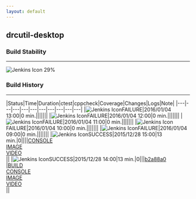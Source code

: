 ```yaml
---
layout: default
---
```

## drcutil-desktop
### Build Stability
___
![Jenkins Icon](http://jenkinshrg.github.io/images/48x48/health-20to39.png)
29%
  
### Build History
___
|Status|Time|Duration|<span class='badge'>ctest</span>|<span class='badge'>cppcheck</span>|Coverage|Changes|Logs|Note|
|---|---|---|---|---|---|---|---|---|---|
|![Jenkins Icon](http://jenkinshrg.github.io/images/24x24/red.png)FAILURE|2016/01/04 13:00|0 min.|||||||
|![Jenkins Icon](http://jenkinshrg.github.io/images/24x24/red.png)FAILURE|2016/01/04 12:00|0 min.|||||||
|![Jenkins Icon](http://jenkinshrg.github.io/images/24x24/red.png)FAILURE|2016/01/04 11:00|0 min.|||||||
|![Jenkins Icon](http://jenkinshrg.github.io/images/24x24/red.png)FAILURE|2016/01/04 10:00|0 min.|||||||
|![Jenkins Icon](http://jenkinshrg.github.io/images/24x24/red.png)FAILURE|2016/01/04 09:00|0 min.|||||||
|![Jenkins Icon](http://jenkinshrg.github.io/images/24x24/blue.png)SUCCESS|2015/12/28 15:00|13 min.|0||||[CONSOLE](https://drive.google.com/file/d/0B54sHwaxmuM4RW5aNV9UMlZ3Y0E/view?usp=drivesdk)<br>[IMAGE](https://drive.google.com/file/d/0B54sHwaxmuM4VlVPU1B5a25OUVk/view?usp=drivesdk)<br>[VIDEO](https://drive.google.com/file/d/0B54sHwaxmuM4bVh3NHFCRzl6ckU/view?usp=drivesdk)<br>||
|![Jenkins Icon](http://jenkinshrg.github.io/images/24x24/blue.png)SUCCESS|2015/12/28 14:00|13 min.|0|||[b2a88a0](https://github.com/jrl-umi3218/hrpcnoid/commit/b2a88a0)<br>|[BUILD](https://drive.google.com/file/d/0B54sHwaxmuM4c2RDdHNkTmhSWU0/view?usp=drivesdk)<br>[CONSOLE](https://drive.google.com/file/d/0B54sHwaxmuM4NE5mREJoMl9MVUU/view?usp=drivesdk)<br>[IMAGE](https://drive.google.com/file/d/0B54sHwaxmuM4SFhJTS1uT01jU00/view?usp=drivesdk)<br>[VIDEO](https://drive.google.com/file/d/0B54sHwaxmuM4LTd3RGhnUjBrM28/view?usp=drivesdk)<br>||
